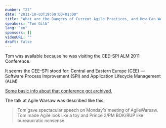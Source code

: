 ```yaml
---
number: "27"
date: "2011-10-03T19:00:00+01:00"
title: "What are the Dangers of Current Agile Practices, and How Can We Fix Them?"
speakers: "Tom Gilb"
lang: "en"
sponsors: []
videoURL: ""
draft: false
---
```


Tom was available because he was visiting the CEE–SPI ALM 2011 Conference.

It seems the CEE–SPI stood for: Central and Eastern Europe (CEE) — Software Process Improvement (SPI) and Application Lifecycle Management (ALM)

<a href="https://web.archive.org/web/20130905141955/http://www.ceespi.com/" target="_blank">Some basic info about that conference got archived.</a>

The talk at Agile Warsaw was described like this:

> Tom gave spectacular speech on Monday's meeting of AgileWarsaw. Tom made Agile look like a toy and Prince 2/PM BOK/RUP like bureaucratic nonsense.

